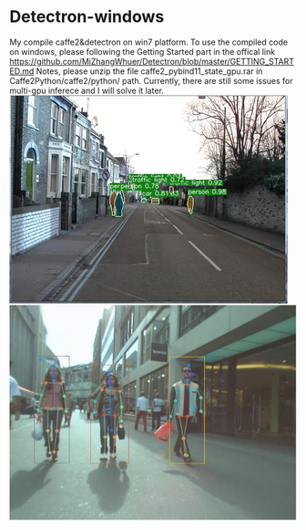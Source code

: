 # Detectron-windows
   My compile caffe2&detectron on win7 platform. To use the compiled code on windows, please following the Getting Started part in the offical link https://github.com/MiZhangWhuer/Detectron/blob/master/GETTING_STARTED.md
    Notes, please unzip the file caffe2_pybind11_state_gpu.rar in Caffe2Python/caffe2/python/ path. Currently, there are still some issues for multi-gpu inferece and I will solve it later.
![instance segmentation](https://github.com/MiZhangWhuer/Detectron-windows/blob/master/Caffe2Python/output/test2.png) ![visual tracking](https://github.com/MiZhangWhuer/Detectron-windows/blob/master/Caffe2Python/output/test1.jpg)
